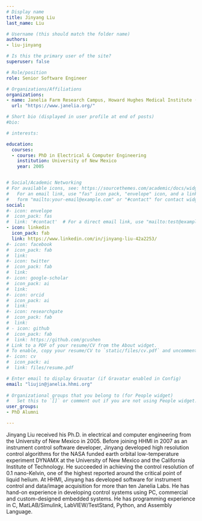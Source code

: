 ```yaml
---
# Display name
title: Jinyang Liu
last_name: Liu

# Username (this should match the folder name)
authors:
- liu-jinyang

# Is this the primary user of the site?
superuser: false

# Role/position
role: Senior Software Engineer

# Organizations/Affiliations
organizations:
- name: Janelia Farm Research Campus, Howard Hughes Medical Institute (HHMI)
  url: "https://www.janelia.org/"

# Short bio (displayed in user profile at end of posts)
#bio: 

# interests:

education:
  courses:
  - course: PhD in Electrical & Computer Engineering
    institution: University of New Mexico
    year: 2005


# Social/Academic Networking
# For available icons, see: https://sourcethemes.com/academic/docs/widgets/#icons
#   For an email link, use "fas" icon pack, "envelope" icon, and a link in the
#   form "mailto:your-email@example.com" or "#contact" for contact widget.
social:
#- icon: envelope
#  icon_pack: fas
#  link: '#contact'  # For a direct email link, use "mailto:test@example.org".
- icon: linkedin
  icon_pack: fab
  link: https://www.linkedin.com/in/jinyang-liu-42a2253/
#- icon: facebook
#  icon_pack: fab
#  link:
#- icon: twitter
#  icon_pack: fab
#  link:
#- icon: google-scholar
#  icon_pack: ai
#  link:
#- icon: orcid
#  icon_pack: ai
#  link: 
#- icon: researchgate
#  icon_pack: fab
#  link: 
# - icon: github
#  icon_pack: fab
#  link: https://github.com/gcushen
# Link to a PDF of your resume/CV from the About widget.
# To enable, copy your resume/CV to `static/files/cv.pdf` and uncomment the lines below.  
#- icon: cv
#  icon_pack: ai
#  link: files/resume.pdf

# Enter email to display Gravatar (if Gravatar enabled in Config)
email: "liujin@janelia.hhmi.org"
  
# Organizational groups that you belong to (for People widget)
#   Set this to `[]` or comment out if you are not using People widget.  
user_groups:
- PhD Alumni

---
```


Jinyang Liu received his Ph.D. in electrical and computer engineering from the University of New Mexico in 2005. Before joining HHMI in 2007 as an instrument control software developer, Jinyang developed high resolution control algorithms for the NASA funded earth orbital low-temperature experiment DYNAMX at the University of New Mexico and the California Institute of Technology. He succeeded in achieving the control resolution of 0.1 nano-Kelvin, one of the highest reported around the critical point of liquid helium.  At HHMI, Jinyang has developed software for instrument control and data/image acquisition for more than ten Janelia Labs. He has hand-on experience in developing control systems using PC, commercial and custom-designed embedded systems. He has programming experience in C, MatLAB/Simulink, LabVIEW/TestStand, Python, and Assembly Language.

